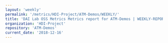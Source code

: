 ```yaml
---
layout: 'weekly'
permalink: '/metrics/HDI-Project/ATM-Demos/WEEKLY/'
title: 'DAI Lab OSS Metrics Metrics report for ATM-Demos | WEEKLY-REPORT-2018-12-16'
organization: 'HDI-Project'
repository: 'ATM-Demos'
current_date: '2018-12-16'
---
```

